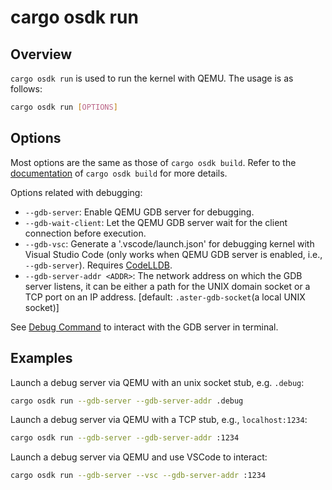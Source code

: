 # cargo osdk run

## Overview

`cargo osdk run` is used to run the kernel with QEMU.
The usage is as follows:

```bash
cargo osdk run [OPTIONS]
```

## Options

Most options are the same as those of `cargo osdk build`.
Refer to the [documentation](build.md) of `cargo osdk build`
for more details.

Options related with debugging:

- `--gdb-server`: Enable QEMU GDB server for debugging.
- `--gdb-wait-client`: Let the QEMU GDB server wait for the client connection before execution.
- `--gdb-vsc`: Generate a '.vscode/launch.json' for debugging kernel with Visual Studio Code
(only works when QEMU GDB server is enabled, i.e., `--gdb-server`).
Requires [CodeLLDB](https://marketplace.visualstudio.com/items?itemName=vadimcn.vscode-lldb).
- `--gdb-server-addr <ADDR>`: The network address on which the GDB server listens,
it can be either a path for the UNIX domain socket or a TCP port on an IP address.
[default: `.aster-gdb-socket`(a local UNIX socket)]

See [Debug Command](debug.md) to interact with the GDB server in terminal.

## Examples

Launch a debug server via QEMU with an unix socket stub, e.g. `.debug`:

```bash
cargo osdk run --gdb-server --gdb-server-addr .debug
```

Launch a debug server via QEMU with a TCP stub, e.g., `localhost:1234`:

```bash
cargo osdk run --gdb-server --gdb-server-addr :1234
```

Launch a debug server via QEMU and use VSCode to interact:

```bash
cargo osdk run --gdb-server --vsc --gdb-server-addr :1234
```
